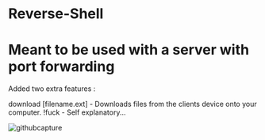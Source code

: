 # Reverse-Shell
# Meant to be used with a server with port forwarding

Added two extra features : 

download [filename.ext] - Downloads files from the clients device onto your computer.
!fuck - Self explanatory...

![githubcapture](https://user-images.githubusercontent.com/88736844/163582394-c798b816-4bee-45b8-a8d2-c32dd9255d3d.PNG)

